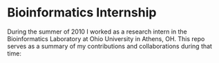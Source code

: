 Bioinformatics Internship
=========

During the summer of 2010 I worked as a research intern in the Bioinformatics Laboratory at Ohio University in Athens, OH. This repo serves as a summary of my contributions and collaborations during that time: